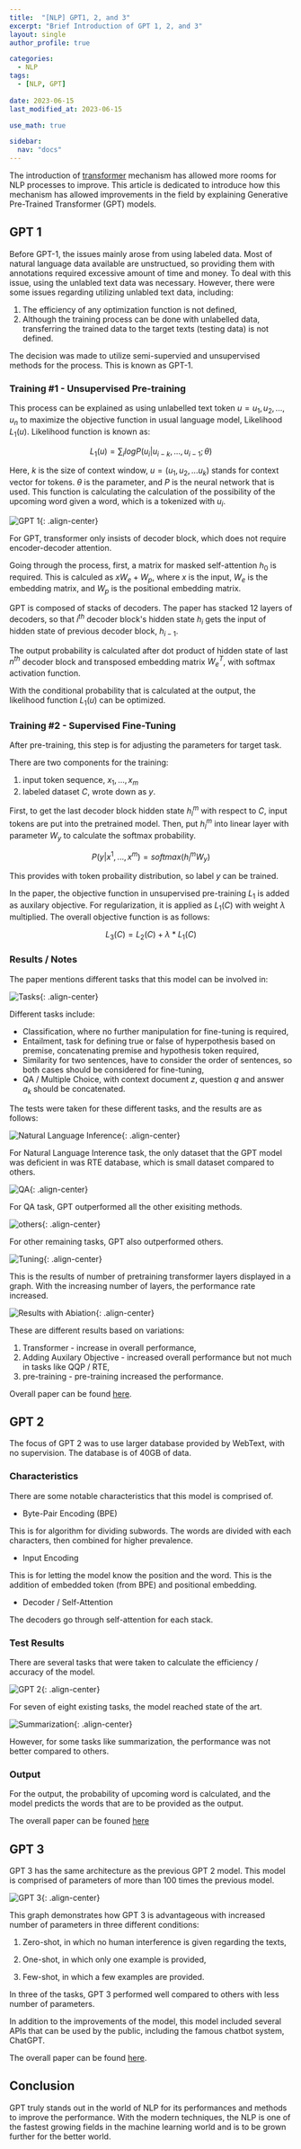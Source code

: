 ```yaml
---
title:  "[NLP] GPT1, 2, and 3"
excerpt: "Brief Introduction of GPT 1, 2, and 3"
layout: single
author_profile: true

categories:
  - NLP
tags:
  - [NLP, GPT]
 
date: 2023-06-15
last_modified_at: 2023-06-15

use_math: true

sidebar:
  nav: "docs"
---
```


The introduction of [transformer](https://jaehwan-c.github.io/nlp/Transformer/) mechanism has allowed more rooms for NLP processes to improve. This article is dedicated to introduce how this mechanism has allowed improvements in the field by explaining Generative Pre-Trained Transformer (GPT) models.

<h2>GPT 1</h2>

Before GPT-1, the issues mainly arose from using labeled data. Most of natural language data available are unstructued, so providing them with annotations required excessive amount of time and money. To deal with this issue, using the unlabled text data was necessary. However, there were some issues regarding utilizing unlabled text data, including:

1. The efficiency of any optimization function is not defined,
2. Although the training process can be done with unlabelled data, transferring the trained data to the target texts (testing data) is not defined.

The decision was made to utilize semi-supervied and unsupervised methods for the process. This is known as GPT-1.

<h3>Training #1 - Unsupervised Pre-training</h3>

This process can be explained as using unlabelled text token $u = {u_1, u_2, ... , u_n}$ to maximize the objective function in usual language model, Likelihood $L_1(u)$. Likelihood function is known as:

$$L_1(u) = \sum_i logP(u_i | u_{i-k}, ..., u_{i-1}; \theta)$$

Here, $k$ is the size of context window, $u = (u_1, u_2, ... u_k)$ stands for context vector for tokens. $\theta$ is the parameter, and $P$ is the neural network that is used. This function is calculating the calculation of the possibility of the upcoming word given a word, which is a tokenized with $u_i$.

![GPT 1](https://img1.daumcdn.net/thumb/R1280x0/?scode=mtistory2&fname=https%3A%2F%2Fblog.kakaocdn.net%2Fdn%2Fde6i7c%2Fbtq83j5IZXE%2FXtzgMwsM2Wsu8t9vCL5Ok0%2Fimg.png "GPT 1"){: .align-center}

For GPT, transformer only insists of decoder block, which does not require encoder-decoder attention. 

Going through the process, first, a matrix for masked self-attention $h_0$ is required. This is calculed as $x W_e + W_p$, where $x$ is the input, $W_e$ is the embedding matrix, and $W_p$ is the positional embedding matrix.

GPT is composed of stacks of decoders. The paper has stacked 12 layers of decoders, so that $i^{th}$ decoder block's hidden state $h_i$ gets the input of hidden state of previous decoder block, $h_{i-1}$.

The output probability is calculated after dot product of hidden state of last $n^{th}$ decoder block and transposed embedding matrix $W_e^T$, with softmax activation function.

With the conditional probability that is calculated at the output, the likelihood function $L_1(u)$ can be optimized.

<h3>Training #2 - Supervised Fine-Tuning</h3>

After pre-training, this step is for adjusting the parameters for target task.

There are two components for the training:
1. input token sequence, ${x_1, ..., x_m}$
2. labeled dataset $C$, wrote down as $y$.

First, to get the last decoder block hidden state $h_l^m$ with respect to $C$, input tokens are put into the pretrained model. Then, put $h_l^m$ into linear layer with parameter $W_y$ to calculate the softmax probability.

$$P(y|x^1, ... , x^m) = softmax(h_l^m W_y)$$

This provides with token probaility distribution, so label $y$ can be trained.

In the paper, the objective function in unsupervised pre-training $L_1$ is added as auxilary objective. For regularization, it is applied as $L_1(C)$ with weight $\lambda$ multiplied. The overall objective function is as follows:

$$L_3(C) = L_2(C) + \lambda * L_1(C)$$

<h3>Results / Notes</h3>

The paper mentions different tasks that this model can be involved in:

![Tasks](https://img1.daumcdn.net/thumb/R1280x0/?scode=mtistory2&fname=https%3A%2F%2Fblog.kakaocdn.net%2Fdn%2FCzK6I%2Fbtq88LfTmio%2FGSbQMvhVzjy4pvA8UI5O7k%2Fimg.png "Takss"){: .align-center}

Different tasks include:
- Classification, where no further manipulation for fine-tuning is required,
- Entailment, task for defining true or false of hyperpothesis based on premise, concatenating premise and hypothesis token required,
- Similarity for two sentences, have to consider the order of sentences, so both cases should be considered for fine-tuning,
- QA / Multiple Choice, with context document $z$, question $q$ and answer ${a_k}$ should be concatenated.

The tests were taken for these different tasks, and the results are as follows:

![Natural Language Inference](https://img1.daumcdn.net/thumb/R1280x0/?scode=mtistory2&fname=https%3A%2F%2Fblog.kakaocdn.net%2Fdn%2FuSQEw%2Fbtq84tVaWTJ%2FV5sfLPkoq8r5nfQmVIJhh1%2Fimg.png "Natural Lanaguage Inference"){: .align-center}

For Natural Language Interence task, the only dataset that the GPT model was deficient in was RTE database, which is small dataset compared to others.

![QA](https://img1.daumcdn.net/thumb/R1280x0/?scode=mtistory2&fname=https%3A%2F%2Fblog.kakaocdn.net%2Fdn%2Fbe7onV%2Fbtq872WNo8z%2FVvWNxkx1N1DThI7KyakuyK%2Fimg.png "QA"){: .align-center}

For QA task, GPT outperformed all the other exisiting methods.

![others](https://img1.daumcdn.net/thumb/R1280x0/?scode=mtistory2&fname=https%3A%2F%2Fblog.kakaocdn.net%2Fdn%2FpS9KH%2Fbtq86f3mepb%2FPG8CHzgtCeKePbVk3kO9M1%2Fimg.png "others"){: .align-center}

For other remaining tasks, GPT also outperformed others.

![Tuning](https://img1.daumcdn.net/thumb/R1280x0/?scode=mtistory2&fname=https%3A%2F%2Fblog.kakaocdn.net%2Fdn%2FR9BcZ%2Fbtq86VDcJ6a%2FKWwUm0caLPo1RwpbKd4dqK%2Fimg.png "Tuning"){: .align-center}

This is the results of number of pretraining transformer layers displayed in a graph. With the increasing number of layers, the performance rate increased.

![Results with Abiation](https://img1.daumcdn.net/thumb/R1280x0/?scode=mtistory2&fname=https%3A%2F%2Fblog.kakaocdn.net%2Fdn%2F5hdFm%2Fbtq85eRn5Gg%2FMwvls8FlwQZbIyJXnwKT61%2Fimg.png "Results wit hAbiation"){: .align-center}

These are different results based on variations:
1. Transformer - increase in overall performance,
2. Adding Auxilary Objective - increased overall performance but not much in tasks like QQP / RTE,
3. pre-training - pre-training increased the performance.

Overall paper can be found [here](https://s3-us-west-2.amazonaws.com/openai-assets/research-covers/language-unsupervised/language_understanding_paper.pdf).

<h2>GPT 2</h2>

The focus of GPT 2 was to use larger database provided by WebText, with no supervision. The database is of 40GB of data.

<h3>Characteristics</h3>

There are some notable characteristics that this model is comprised of.

- Byte-Pair Encoding (BPE)

This is for algorithm for dividing subwords. The words are divided with each characters, then combined for higher prevalence.

- Input Encoding

This is for letting the model know the position and the word. This is the addition of embedded token (from BPE) and positional embedding.

- Decoder / Self-Attention

The decoders go through self-attention for each stack.

<h3>Test Results</h3>

There are several tasks that were taken to calculate the efficiency / accuracy of the model.

![GPT 2](https://img1.daumcdn.net/thumb/R1280x0/?scode=mtistory2&fname=https%3A%2F%2Fblog.kakaocdn.net%2Fdn%2FDtrdW%2FbtrBgW1Tfmg%2FeRW5BL1akuf1pNZ3yPSaX0%2Fimg.png "GPT 2"){: .align-center}

For seven of eight existing tasks, the model reached state of the art.

![Summarization](https://img1.daumcdn.net/thumb/R1280x0/?scode=mtistory2&fname=https%3A%2F%2Fblog.kakaocdn.net%2Fdn%2FcC6NDW%2FbtrBi0iAt1x%2FcpeChMN2ceoBXcLOqyCIb1%2Fimg.png "Summarization"){: .align-center}

However, for some tasks like summarization, the performance was not better compared to others.

<h3>Output</h3>

For the output, the probability of upcoming word is calculated, and the model predicts the words that are to be provided as the output.

The overall paper can be founed [here](https://d4mucfpksywv.cloudfront.net/better-language-models/language-models.pdf)

<h2>GPT 3</h2>

GPT 3 has the same architecture as the previous GPT 2 model. This model is comprised of parameters of more than 100 times the previous model.

![GPT 3](https://img1.daumcdn.net/thumb/R1280x0/?scode=mtistory2&fname=https%3A%2F%2Fblog.kakaocdn.net%2Fdn%2FbZxe7j%2Fbtq9BZsNM5c%2FTN7iO6n8P8Gx5jWamwOm2K%2Fimg.png "GPT 3"){: .align-center}

This graph demonstrates how GPT 3 is advantageous with increased number of parameters in three different conditions:

1. Zero-shot, in which no human interference is given regarding the texts,

2. One-shot, in which only one example is provided,

3. Few-shot, in which a few examples are provided.

In three of the tasks, GPT 3 performed well compared to others with less number of parameters.

In addition to the improvements of the model, this model included several APIs that can be used by the public, including the famous chatbot system, ChatGPT.

The overall paper can be found [here](https://arxiv.org/pdf/2005.14165.pdf).

<h2>Conclusion</h2>

GPT truly stands out in the world of NLP for its performances and methods to improve the performance. With the modern techniques, the NLP is one of the fastest growing fields in the machine learning world and is to be grown further for the better world.
